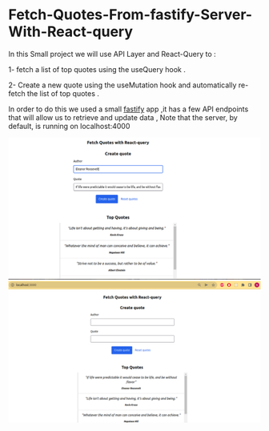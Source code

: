 # Fetch-Quotes-From-fastify-Server-With-React-query 


In this Small project we will use API Layer and React-Query to : 

  1- fetch a list of top quotes using the useQuery hook .
  
  2- Create a new quote using the useMutation hook and automatically re-fetch the list of top quotes .
  
  In order to do this we used a small [fastify](https://www.fastify.io/)  app ,it has a few API endpoints that will
allow us to retrieve and update data , Note that the server, by default, is running on localhost:4000 

![Alt text](public/Q1.png?raw=true "Title")
![Alt text](public/Q2.png?raw=true "Title")


